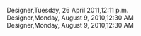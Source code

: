 ﻿Designer,Tuesday, 26 April 2011,12:11 p.m.  Designer,Monday, August 9, 2010,12:30 AM  Designer,Monday, August 9, 2010,12:30 AM